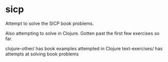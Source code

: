 sicp
====

Attempt to solve the SICP book problems. 

Also attempting to solve in Clojure. Gotten past the first few exercises so far. 

clojure-other/ has book examples attempted in Clojure
text-exercises/ has attempts at solving book problems
